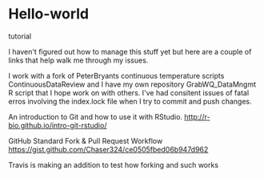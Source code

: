 # Hello-world
tutorial

I haven't figured out how to manage this stuff yet but here are a couple of links that help walk me through my issues.

I work with a fork of PeterBryants continuous temperature scripts ContinuousDataReview and I have my own repository GrabWQ_DataMngmt R script that I hope work on with others.  I've had consitent issues of fatal erros involving the index.lock file when I try to commit and push changes.

An introduction to Git and how to use it with RStudio.
http://r-bio.github.io/intro-git-rstudio/

GitHub Standard Fork & Pull Request Workflow
https://gist.github.com/Chaser324/ce0505fbed06b947d962

Travis is making an addition to test how forking and such works
